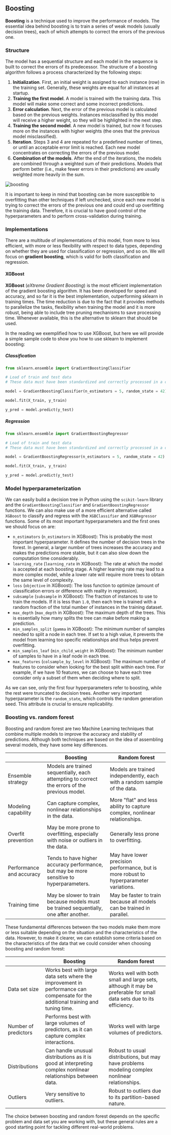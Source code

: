 ## Boosting

**Boosting** is a technique used to improve the performance of models. The essential idea behind boosting is to train a series of weak models (usually decision trees), each of which attempts to correct the errors of the previous one.

### Structure

The model has a sequential structure and each model in the sequence is built to correct the errors of its predecessor. The structure of a boosting algorithm follows a process characterized by the following steps:

1. **Initialization**. First, an initial weight is assigned to each instance (row) in the training set. Generally, these weights are equal for all instances at startup.
2. **Training the first model**. A model is trained with the training data. This model will make some correct and some incorrect predictions.
3. **Error calculation**. Next, the error of the previous model is calculated based on the previous weights. Instances misclassified by this model will receive a higher weight, so they will be highlighted in the next step.
4. **Training the second model**. A new model is trained, but now it focuses more on the instances with higher weights (the ones that the previous model misclassified).
5. **Iteration**. Steps 3 and 4 are repeated for a predefined number of times, or until an acceptable error limit is reached. Each new model concentrates on correcting the errors of the previous model.
6. **Combination of the models**. After the end of the iterations, the models are combined through a weighted sum of their predictions. Models that perform better (i.e., make fewer errors in their predictions) are usually weighted more heavily in the sum.

![boosting](https://github.com/4GeeksAcademy/machine-learning-content/blob/master/assets/boosting.png?raw=true)

It is important to keep in mind that boosting can be more susceptible to overfitting than other techniques if left unchecked, since each new model is trying to correct the errors of the previous one and could end up overfitting the training data. Therefore, it is crucial to have good control of the hyperparameters and to perform cross-validation during training.

### Implementations

There are a multitude of implementations of this model, from more to less efficient, with more or less flexibility with respect to data types, depending on whether they are used for classification or regression, and so on. We will focus on **gradient boosting**, which is valid for both classification and regression.

#### XGBoost

**XGBoost** (*eXtreme Gradient Boosting*) is the most efficient implementation of the gradient boosting algorithm. It has been developed for speed and accuracy, and so far it is the best implementation, outperforming sklearn in training times. The time reduction is due to the fact that it provides methods to parallelize the tasks, flexibility when training the model and it is more robust, being able to include tree pruning mechanisms to save processing time. Whenever available, this is the alternative to sklearn that should be used.

In the reading we exemplified how to use XGBoost, but here we will provide a simple sample code to show you how to use sklearn to implement boosting:

##### Classification

```py
from sklearn.ensemble import GradientBoostingClassifier

# Load of train and test data
# These data must have been standardized and correctly processed in a complete EDA

model = GradientBoostingClassifier(n_estimators = 5, random_state = 42)

model.fit(X_train, y_train)

y_pred = model.predict(y_test)
```

##### Regression

```py
from sklearn.ensemble import GradientBoostingRegressor

# Load of train and test data
# These data must have been standardized and correctly processed in a complete EDA

model = GradientBoostingRegressor(n_estimators = 5, random_state = 42)

model.fit(X_train, y_train)

y_pred = model.predict(y_test)
```

### Model hyperparameterization

We can easily build a decision tree in Python using the `scikit-learn` library and the `GradientBoostingClassifier` and `GradientBoostingRegressor` functions. We can also make use of a more efficient alternative called `XGBoost` to classify and regress with the `XGBClassifier` and `XGBRegressor` functions. Some of its most important hyperparameters and the first ones we should focus on are:

- `n_estimators` (`n_estimators` in XGBoost): This is probably the most important hyperparameter. It defines the number of decision trees in the forest. In general, a larger number of trees increases the accuracy and makes the predictions more stable, but it can also slow down the computation time considerably.
- `learning_rate` (`learning_rate` in XGBoost): The rate at which the model is accepted at each boosting stage. A higher learning rate may lead to a more complex model, while a lower rate will require more trees to obtain the same level of complexity.
- `loss` (`objective` in XGBoost): The loss function to optimize (amount of classification errors or difference with reality in regression).
- `subsample` (`subsample` in XGBoost): The fraction of instances to use to train the models. If it is less than `1.0`, then each tree is trained with a random fraction of the total number of instances in the training dataset.
- `max_depth` (`max_depth` in XGBoost): The maximum depth of the trees. This is essentially how many splits the tree can make before making a prediction.
- `min_samples_split` (`gamma` in XGBoost): The minimum number of samples needed to split a node in each tree. If set to a high value, it prevents the model from learning too specific relationships and thus helps prevent overfitting.
- `min_samples_leaf` (`min_child_weight` in XGBoost): The minimum number of samples to have in a leaf node in each tree.
- `max_features` (`colsample_by_level` in XGBoost): The maximum number of features to consider when looking for the best split within each tree. For example, if we have 10 features, we can choose to have each tree consider only a subset of them when deciding where to split.

As we can see, only the first four hyperparameters refer to boosting, while the rest were truncated to decision trees. Another very important hyperparameter is the `random_state`, which controls the random generation seed. This attribute is crucial to ensure replicability.

### Boosting vs. random forest

Boosting and random forest are two Machine Learning techniques that combine multiple models to improve the accuracy and stability of predictions. Although both techniques are based on the idea of assembling several models, they have some key differences.

|  | Boosting | Random forest |
|--|----------|---------------|
| Ensemble strategy | Models are trained sequentially, each attempting to correct the errors of the previous model. | Models are trained independently, each with a random sample of the data. |
| Modeling capability | Can capture complex, nonlinear relationships in the data. | More "flat" and less ability to capture complex, nonlinear relationships. |
| Overfit prevention | May be more prone to overfitting, especially with noise or outliers in the data. | Generally less prone to overfitting. |
| Performance and accuracy | Tends to have higher accuracy performance, but may be more sensitive to hyperparameters. | May have lower precision performance, but is more robust to hyperparameter variations. |
| Training time | May be slower to train because models must be trained sequentially, one after another. | May be faster to train because all models can be trained in parallel. |

These fundamental differences between the two models make them more or less suitable depending on the situation and the characteristics of the data. However, to make it clearer, we can establish some criteria based on the characteristics of the data that we could consider when choosing boosting and random forest:

|  | Boosting | Random forest |
|--|----------|---------------|
| Data set size | Works best with large data sets where the improvement in performance can compensate for the additional training and tuning time. | Works well with both small and large sets, although it may be preferable for small data sets due to its efficiency. |
| Number of predictors | Performs best with large volumes of predictors, as it can capture complex interactions. | Works well with large volumes of predictors. |
| Distributions | Can handle unusual distributions as it is good at interpreting complex nonlinear relationships between data. | Robust to usual distributions, but may have problems modeling complex nonlinear relationships. |
| Outliers | Very sensitive to outliers. | Robust to outliers due to its partition-based nature. |

The choice between boosting and random forest depends on the specific problem and data set you are working with, but these general rules are a good starting point for tackling different real-world problems.